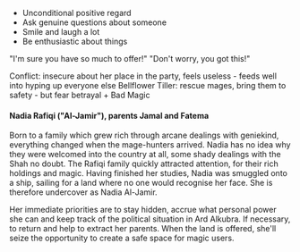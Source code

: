 - Unconditional positive regard
- Ask genuine questions about someone
- Smile and laugh a lot
- Be enthusiastic about things

"I'm sure you have so much to offer!"
"Don't worry, you got this!"

Conflict: insecure about her place in the party, feels useless - feeds well into hyping up everyone else
Bellflower Tiller: rescue mages, bring them to safety - but fear betrayal + Bad Magic

#### Nadia Rafiqi ("Al-Jamir"), parents Jamal and Fatema

Born to a family which grew rich through arcane dealings with geniekind, everything changed when the mage-hunters arrived. Nadia has no idea why they were welcomed into the country at all, some shady dealings with the Shah no doubt. The Rafiqi family quickly attracted attention, for their rich holdings and magic. Having finished her studies, Nadia was smuggled onto a ship, sailing for a land where no one would recognise her face. She is therefore undercover as Nadia Al-Jamir.

Her immediate priorities are to stay hidden, accrue what personal power she can and keep track of the political situation in Ard Alkubra. If necessary, to return and help to extract her parents. When the land is offered, she'll seize the opportunity to create a safe space for magic users.